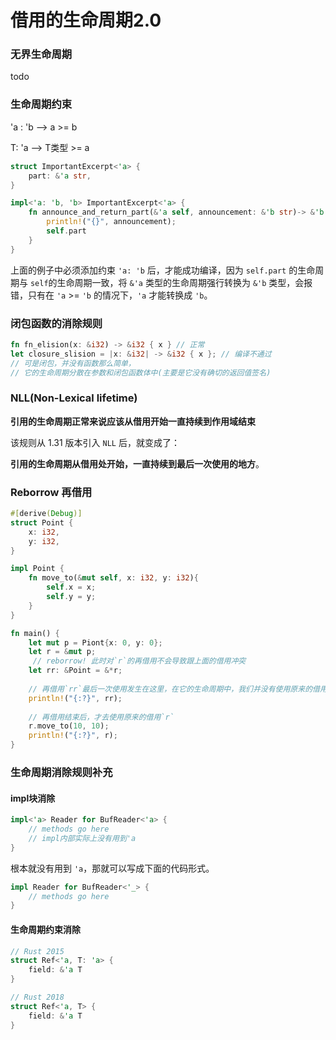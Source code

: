 # 借用的生命周期2.0

### 无界生命周期

todo

### 生命周期约束

'a : 'b  --> a >= b

T: 'a  -->  T类型  >= a

```rust
struct ImportantExcerpt<'a> {
    part: &'a str,
}

impl<'a: 'b, 'b> ImportantExcerpt<'a> {
    fn announce_and_return_part(&'a self, announcement: &'b str)-> &'b str {
        println!("{}", announcement);
        self.part
    } 
}
```

上面的例子中必须添加约束 `'a: 'b` 后，才能成功编译，因为 `self.part` 的生命周期与 `self`的生命周期一致，将 `&'a` 类型的生命周期强行转换为 `&'b` 类型，会报错，只有在 `'a` >= `'b` 的情况下，`'a` 才能转换成 `'b`。

### 闭包函数的消除规则

```rust
fn fn_elision(x: &i32) -> &i32 { x } // 正常
let closure_slision = |x: &i32| -> &i32 { x }; // 编译不通过
// 可是闭包，并没有函数那么简单，
// 它的生命周期分散在参数和闭包函数体中(主要是它没有确切的返回值签名)
```



### NLL(Non-Lexical lifetime)

**引用的生命周期正常来说应该从借用开始一直持续到作用域结束**

该规则从 1.31 版本引入 `NLL` 后，就变成了：

**引用的生命周期从借用处开始，一直持续到最后一次使用的地方**。



### Reborrow 再借用

```rust
#[derive(Debug)]
struct Point {
    x: i32,
    y: i32,
}

impl Point {
    fn move_to(&mut self, x: i32, y: i32){
        self.x = x;
        self.y = y;
    }
}

fn main() {
    let mut p = Piont{x: 0, y: 0};
    let r = &mut p;
     // reborrow! 此时对`r`的再借用不会导致跟上面的借用冲突
    let rr: &Point = &*r;
    
    // 再借用`rr`最后一次使用发生在这里，在它的生命周期中，我们并没有使用原来的借用`r`，因此不会报错
    println!("{:?}", rr);
    
    // 再借用结束后，才去使用原来的借用`r`
    r.move_to(10, 10);
    println!("{:?}", r);
}
```



### 生命周期消除规则补充

#### impl块消除

```rust
impl<'a> Reader for BufReader<'a> {
    // methods go here
    // impl内部实际上没有用到'a
}
```

根本就没有用到 `'a`，那就可以写成下面的代码形式。

```rust
impl Reader for BufReader<'_> {
    // methods go here
}
```

#### 生命周期约束消除

```rust
// Rust 2015
struct Ref<'a, T: 'a> {
    field: &'a T
}

// Rust 2018
struct Ref<'a, T> {
    field: &'a T
}
```

